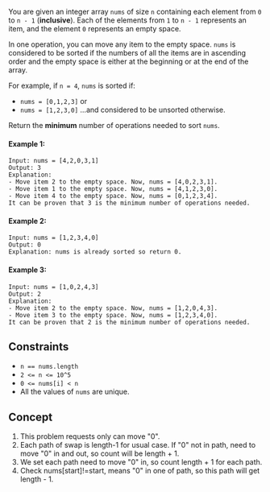 You are given an integer array `nums` of size `n` containing each element from `0` to `n - 1` (**inclusive**). Each of the elements from `1` to `n - 1` represents an item, and the element `0` represents an empty space.

In one operation, you can move any item to the empty space. `nums` is considered to be sorted if the numbers of all the items are in ascending order and the empty space is either at the beginning or at the end of the array.

For example, if `n = 4`, `nums` is sorted if:

- `nums = [0,1,2,3]` or
- `nums = [1,2,3,0]`
...and considered to be unsorted otherwise.

Return the **minimum** number of operations needed to sort `nums`.

 

#### Example 1:
```plaintext
Input: nums = [4,2,0,3,1]
Output: 3
Explanation:
- Move item 2 to the empty space. Now, nums = [4,0,2,3,1].
- Move item 1 to the empty space. Now, nums = [4,1,2,3,0].
- Move item 4 to the empty space. Now, nums = [0,1,2,3,4].
It can be proven that 3 is the minimum number of operations needed.
```
#### Example 2:
```plaintext
Input: nums = [1,2,3,4,0]
Output: 0
Explanation: nums is already sorted so return 0.
```
#### Example 3:
```plaintext
Input: nums = [1,0,2,4,3]
Output: 2
Explanation:
- Move item 2 to the empty space. Now, nums = [1,2,0,4,3].
- Move item 3 to the empty space. Now, nums = [1,2,3,4,0].
It can be proven that 2 is the minimum number of operations needed.
``` 

## Constraints

- `n == nums.length`
- `2 <= n <= 10^5`
- `0 <= nums[i] < n`
- All the values of `nums` are unique.

## Concept
1. This problem requests only can move "0".
2. Each path of swap is length-1 for usual case. If "0" not in path, need to move "0" in and out, so count will be length + 1.
3. We set each path need to move "0" in, so count length + 1 for each path.
4. Check nums[start]!=start, means "0" in one of path, so this path will get length - 1. 
